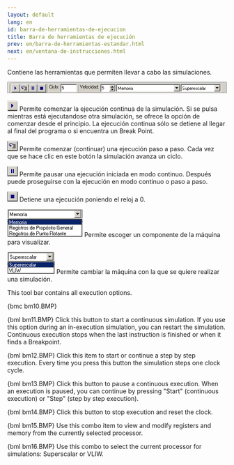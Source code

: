 ```yaml
---
layout: default
lang: en
id: barra-de-herramientas-de-ejecucion
title: Barra de herramientas de ejecución
prev: en/barra-de-herramientas-estandar.html
next: en/ventana-de-instrucciones.html
---
```


Contiene las herramientas que permiten llevar a cabo las simulaciones.

![](imgs/bm9.png)

![](imgs/bm10_result.png) Permite comenzar la ejecución continua de la simulación. Si se pulsa mientras está ejecutandose otra simulación, se ofrece la opción de comenzar desde el principio. La ejecución continua sólo se detiene al llegar al final del programa o si encuentra un Break Point.

![](imgs/bm11_result.png) Permite comenzar (continuar) una ejecución paso a paso. Cada vez que se hace clic en este botón la simulación avanza un ciclo.

![](imgs/bm12_result.png) Permite pausar una ejecución iniciada en modo continuo. Después puede proseguirse con la ejecución en modo continuo o paso a paso.

![](imgs/bm13_result.png) Detiene una ejecución poniendo el reloj a 0.

![](imgs/bm14_result.png) Permite escoger un componente de la máquina para visualizar.

![](imgs/bm15_result.png) Permite cambiar la máquina con la que se quiere realizar una simulación.

This tool bar contains all execution options.

{bmc bm10.BMP}

{bml bm11.BMP} Click this button to start a continuous simulation. If you use this option during an in-execution simulation, you can restart the simulation. Continuous execution stops when the last instruction is finished or when it finds a Breakpoint.

{bml bm12.BMP} Click this item to start or continue a step by step execution. Every time you press this button the simulation steps one clock cycle.

{bml bm13.BMP} Click this button to pause a continuous execution. When an execution is paused, you can continue by pressing "Start" (continuous execution) or "Step" (step by step execution).

{bml bm14.BMP} Click this button to stop execution and reset the clock.

{bml bm15.BMP} Use this combo item to view and modify registers and memory from the currently selected processor.

{bml bm16.BMP} Use this combo to select the current processor for simulations: Superscalar or VLIW.
